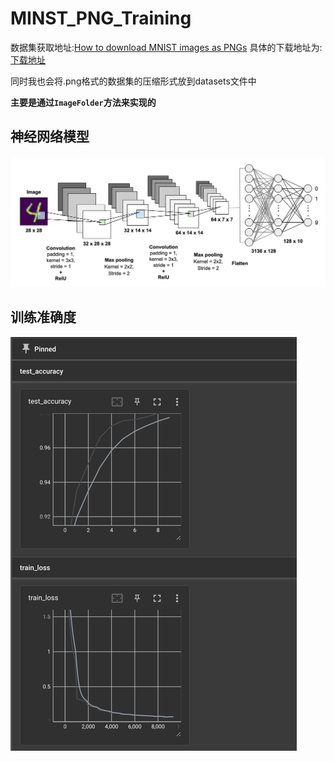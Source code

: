 # MINST_PNG_Training

数据集获取地址:[How to download MNIST images as PNGs](https://stackoverflow.com/questions/55049511/how-to-download-mnist-images-as-pngs)
具体的下载地址为:[下载地址](https://github.com/myleott/mnist_png/blob/master/mnist_png.tar.gz?raw=true)

同时我也会将.png格式的数据集的压缩形式放到datasets文件中

**主要是通过`ImageFolder`方法来实现的**

## 神经网络模型
![img.png](imgs/1.png)

## 训练准确度

![img.png](imgs/2.png)
